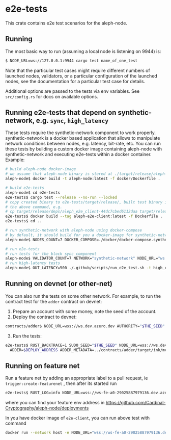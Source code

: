 # e2e-tests

This crate contains e2e test scenarios for the aleph-node.

## Running

The most basic way to run (assuming a local node is listening on 9944) is:

```bash
$ NODE_URL=ws://127.0.0.1:9944 cargo test name_of_one_test
```

Note that the particular test cases might require different numbers of launched nodes, validators, or a particular
configuration of the launched nodes, see the documentation for a particular test case for details.

Additional options are passed to the tests via env variables. See `src/config.rs` for docs on available options.

## Running e2e-tests that depend on synthetic-network, e.g. `sync`, `high_latency`

These tests require the synthetic-network component to work properly. synthetic-network is a docker
based application that allows to manipulate network conditions between nodes, e.g. latency,
bit-rate, etc. You can run these tests by building a custom docker image containing aleph-node with
synthetic-network and executing e2e-tests within a docker container. Example:

```bash
# build aleph-node docker-image
# we assume that aleph-node binary is stored at ./target/release/aleph-node
aleph-node$ docker build -t aleph-node:latest -f docker/Dockerfile .

# build e2e-tests
aleph-node$ cd e2e-tests
e2e-tests$ cargo test --release --no-run --locked
# copy created binary to e2e-tests/target/release/, built test binary is in the last line of
# the above command, e.g.
# cp target/release/deps/aleph_e2e_client-44dc7cbed6112daa target/release/aleph-e2e-client
e2e-tests$ docker build --tag aleph-e2e-client:latest -f Dockerfile .
e2e-tests$ cd ..

# run synthetic-network with aleph-node using docker-compose
# by default, it should build for you a docker-image for synthetic-network
aleph-node$ NODES_COUNT=7 DOCKER_COMPOSE=./docker/docker-compose.synthetic-network_sync-tests.yml ./scripts/synthetic-network/run_consensus_synthetic-network.sh

# run e2e-tests
# run tests for the block sync component
aleph-node$ VALIDATOR_COUNT=7 NETWORK="synthetic-network" NODE_URL="ws://Node0:9944" ./.github/scripts/run_e2e_test.sh -t test::sync -m 7
# run high-latency tests
aleph-node$ OUT_LATENCY=500 ./.github/scripts/run_e2e_test.sh -t high_out_latency_for_all -m 5
```

## Running on devnet (or other-net)

You can also run the tests on some other network. For example, to run the contract test for the `adder` contract on
devnet:

1. Prepare an account with some money, note the seed of the account.
2. Deploy the contract to devnet:

```bash
contracts/adder$ NODE_URL=wss://ws.dev.azero.dev AUTHORITY="$THE_SEED" ./deploy.sh
```

3. Run the tests:

```bash
e2e-tests$ RUST_BACKTRACE=1 SUDO_SEED="$THE_SEED" NODE_URL=wss://ws.dev.azero.dev:443 \
  ADDER=$DEPLOY_ADDRESS ADDER_METADATA=../contracts/adder/target/ink/metadata.json cargo test adder -- --nocapture
```

## Running on feature net

Run a feature net by adding an appropriate label to a pull request, ie `trigger:create-featurenet`
, then after its started run

```bash
e2e-tests$ RUST_LOG=info NODE_URL=wss://ws-fe-a0-29025887979136.dev.azero.dev:443 cargo test --release finalization::finalization -- --nocapture
```

where you can find your feature env address in https://github.com/Cardinal-Cryptography/aleph-node/deployments

In you have docker image of `e2e-client`, you can run above test with command
```bash
docker run --network host -e NODE_URL="wss://ws-fe-a0-29025887979136.dev.azero.dev:443" -e TEST_CASES="finalization::finalization" -e RUST_LOG=info  aleph-e2e-client:latest
```
